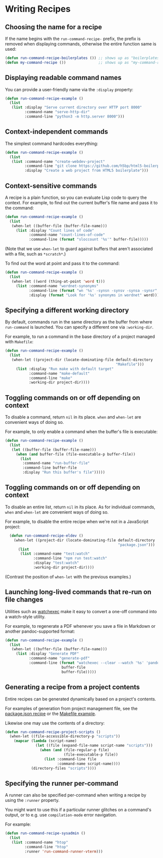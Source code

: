 # Writing Recipes

## Choosing the name for a recipe

If the name begins with the `run-command-recipe-` prefix, the prefix is removed when displaying commands, otherwise the entire function same is used:

```lisp
(defun run-command-recipe-boilerplates ()) ;; shows up as "boilerplates"
(defun my-command-recipe ())               ;; shows up as "my-command-recipe"
```

## Displaying readable command names

You can provide a user-friendly name via the `:display` property:

```lisp
(defun run-command-recipe-example ()
  (list
   (list :display "Serve current directory over HTTP port 8000"
         :command-name "serve-http-dir"
         :command-line "python3 -m http.server 8000")))
```

## Context-independent commands

The simplest command hardcodes everything:

```lisp
(defun run-command-recipe-example ()
  (list
   (list :command-name "create-webdev-project"
         :command-line "git clone https://github.com/h5bp/html5-boilerplate webdev-project"
         :display "Create a web project from HTML5 boilerplate")))
```

## Context-sensitive commands

A recipe is a plain function, so you can evaluate Lisp code to query the context. For example, to find out the current buffer's file name and pass it to the command:

```lisp
(defun run-command-recipe-example ()
  (list
   (when-let ((buffer-file (buffer-file-name)))
     (list :display "Count lines of code"
           :command-name "count-lines-of-code"
           :command-line (format "sloccount '%s'" buffer-file)))))
```

(Note that we use `when-let` to guard against buffers that aren't associated with a file, such as `*scratch*`.)

To find out the word at point and pass it to the command:

```lisp
(defun run-command-recipe-example ()
  (list
   (when-let ((word (thing-at-point 'word t)))
     (list :command-name "wordnet-synonyms"
           :command-line (format "wn '%s' -synsn -synsv -synsa -synsr" word)
           :display (format "Look for '%s' synonyms in wordnet" word)))))
```

## Specifying a different working directory

By default, commands run in the same directory as the buffer from where `run-command` is launched. You can specify a different one via `:working-dir`.

For example, to run a command in the base directory of a project managed with `Makefile`:

```lisp
(defun run-command-recipe-example ()
  (list
   (when-let ((project-dir (locate-dominating-file default-directory
                                                   "Makefile")))
     (list :display "Run make with default target"
           :command-name "make-default"
           :command-line "make"
           :working-dir project-dir))))
```

## Toggling commands on or off depending on context

To disable a command, return `nil` in its place. `when` and `when-let` are convenient ways of doing so.

For example, to only enable a command when the buffer's file is executable:

```lisp
(defun run-command-recipe-example ()
  (list
   (let ((buffer-file (buffer-file-name)))
     (when (and buffer-file (file-executable-p buffer-file))
       (list
        :command-name "run-buffer-file"
        :command-line buffer-file
        :display "Run this buffer's file")))))
```

## Toggling commands on or off depending on context

To disable an entire list, return `nil` in its place. As for individual commands, `when` and `when-let` are convenient ways of doing so.

For example, to disable the entire recipe when we're not in a JavaScript project:

```lisp
  (defun run-command-recipe-eldev ()
    (when-let ((project-dir (locate-dominating-file default-directory
                                                    "package.json")))
      (list
       (list :command-name "test:watch"
             :command-line "npm run test:watch"
             :display "test:watch"
             :working-dir project-dir))))
```

(Contrast the position of `when-let` with the previous examples.)

## Launching long-lived commands that re-run on file changes

Utilities such as [watchexec](https://watchexec.github.io/) make it easy to convert a one-off command into a watch-style utility.

For example, to regenerate a PDF whenever you save a file in Markdown or another pandoc-supported format:

```lisp
(defun run-command-recipe-example ()
  (list
   (when-let ((buffer-file (buffer-file-name)))
     (list :display "Generate PDF"
           :command-name "generate-pdf"
           :command-line (format "watchexec --clear --watch '%s' 'pandoc --standalone -t html5 -o /tmp/preview.pdf \'%s\''"
                          buffer-file
                          buffer-file)))))
```

## Generating a recipe from a project contents

Entire recipes can be generated dynamically based on a project's contents.

For examples of generation from project management file, see the [package.json recipe](https://github.com/bard/emacs-run-command/tree/develop/cookbook/run-command-recipe-package-json.el) or the [Makefile example](https://github.com/bard/emacs-run-command/tree/develop/cookbook/run-command-recipe-make.el).

Likewise one may use the contents of a directory:

```lisp
(defun run-command-recipe-project-scripts ()
  (when-let ((file-accessible-directory-p "scripts"))
    (mapcar (lambda (script-name)
              (let ((file (expand-file-name script-name "scripts")))
                (when (and (file-regular-p file)
                           (file-executable-p file))
                  (list :command-line file
                        :command-name script-name))))
            (directory-files "scripts"))))
```

## Specifying the runner per-command

A runner can also be specified per-command when writing a recipe by using the `:runner` property.

You might want to use this if a particular runner glitches on a command's output, or to e.g. use `compilation-mode` error navigation.

For example:

```lisp
(defun run-command-recipe-sysadmin ()
  (list
   (list :command-name "htop"
         :command-line "htop"
         :runner 'run-command-runner-vterm)))
```

